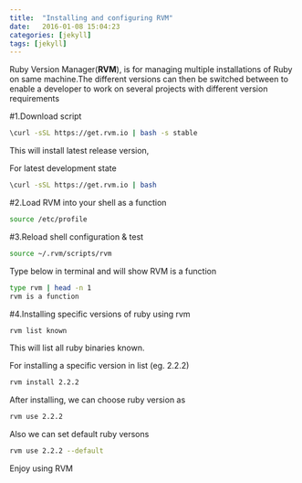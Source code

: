 ```yaml
---
title:  "Installing and configuring RVM"
date:   2016-01-08 15:04:23
categories: [jekyll]
tags: [jekyll]
---
```


Ruby Version Manager(**RVM**), is for managing multiple installations of Ruby on same machine.The different versions can then be switched between to enable a developer to work on several projects with different version requirements


#1.Download script

```bash
\curl -sSL https://get.rvm.io | bash -s stable
```
This will install latest release version,

For latest development state

```bash
\curl -sSL https://get.rvm.io | bash
```
#2.Load RVM into your shell as a function

```bash
source /etc/profile
```
#3.Reload shell configuration & test

```bash
source ~/.rvm/scripts/rvm
```
Type below in terminal and will show RVM is a function
```bash
type rvm | head -n 1
rvm is a function
```
#4.Installing specific versions of ruby using rvm
```bash
rvm list known
```
This will list all ruby binaries known.

For installing a specific version in list (eg. 2.2.2)
```bash
rvm install 2.2.2
```
After installing, we can choose ruby version as
```bash
rvm use 2.2.2
```
Also we can set default ruby versons
```bash
rvm use 2.2.2 --default
```

Enjoy using RVM
